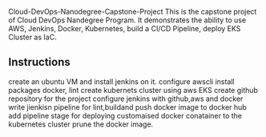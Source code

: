 Cloud-DevOps-Nanodegree-Capstone-Project
This is the capstone project of Cloud DevOps Nandegree Program. It demonstrates the ability to use AWS, Jenkins, Docker, Kubernetes, build a CI/CD Pipeline, deploy EKS Cluster as IaC.

Instructions
-------------

create an ubuntu VM and install jenkins on it.
configure awscli
install packages docker, lint
create kubernets cluster using aws EKS
create github repository for the project
configure jenkins with github,aws and docker
write jienkisn pipeline for lint,buildand push docker image to docker hub
add pipeline stage for deploying customaised docker conatainer to the kubernetes cluster
prune the docker image.
